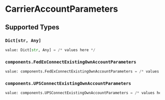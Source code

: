 # CarrierAccountParameters


## Supported Types

### `Dict[str, Any]`

```python
value: Dict[str, Any] = /* values here */
```

### `components.FedExConnectExistingOwnAccountParameters`

```python
value: components.FedExConnectExistingOwnAccountParameters = /* values here */
```

### `components.UPSConnectExistingOwnAccountParameters`

```python
value: components.UPSConnectExistingOwnAccountParameters = /* values here */
```

